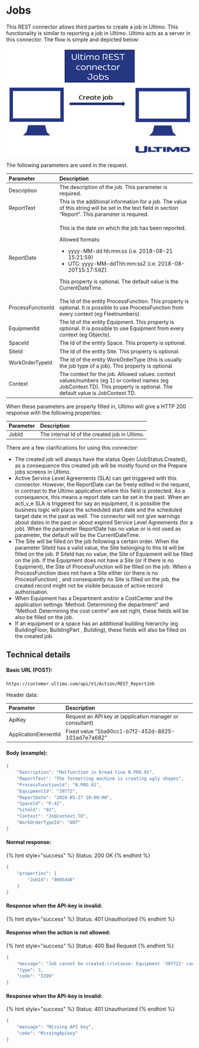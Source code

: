 # Jobs

This REST connector allows third parties to create a job in Ultimo. This functionality is similar to reporting a job in Ultimo. Ultimo acts as a server in this connector. The flow is simple and depicted below:

![](../.gitbook/assets/2%20%281%29.png)

The following parameters are used in the request.

<table>
  <thead>
    <tr>
      <th style="text-align:left">Parameter</th>
      <th style="text-align:left">Description</th>
    </tr>
  </thead>
  <tbody>
    <tr>
      <td style="text-align:left">Description</td>
      <td style="text-align:left">The description of the job. This parameter is required.</td>
    </tr>
    <tr>
      <td style="text-align:left">ReportText</td>
      <td style="text-align:left">This is the additional information for a job. The value of this string
        will be set in the text field in section &#x201C;Report&#x201D;. This parameter
        is required.</td>
    </tr>
    <tr>
      <td style="text-align:left">ReportDate</td>
      <td style="text-align:left">
        <p>This is the date on which the job has been reported.</p>
        <p>Allowed formats:</p>
        <ul>
          <li>yyyy-MM-dd hh:mm:ss (i.e. 2018-08-21 15:21:59)</li>
          <li>UTC: yyyy-MM-ddThh:mm:ssZ (i.e. 2018-08- 20T15:17:59Z).</li>
        </ul>
        <p>This property is optional. The default value is the CurrentDateTime.</p>
      </td>
    </tr>
    <tr>
      <td style="text-align:left">ProcessFunctionId</td>
      <td style="text-align:left">The Id of the entity ProcessFunction. This property is optional. It is
        possible to use ProcessFunction from every context (eg Fleetnumbers).</td>
    </tr>
    <tr>
      <td style="text-align:left">EquipmentId</td>
      <td style="text-align:left">The Id of the entity Equipment. This property is optional. It is possible
        to use Equipment from every context (eg Objects).</td>
    </tr>
    <tr>
      <td style="text-align:left">SpaceId</td>
      <td style="text-align:left">The Id of the entity Space. This property is optional.</td>
    </tr>
    <tr>
      <td style="text-align:left">SiteId</td>
      <td style="text-align:left">The Id of the entity Site. This property is optional.</td>
    </tr>
    <tr>
      <td style="text-align:left">WorkOrderTypeId</td>
      <td style="text-align:left">The Id of the entity WorkOrderType (this is usually the job type of a
        job). This property is optional</td>
    </tr>
    <tr>
      <td style="text-align:left">Context</td>
      <td style="text-align:left">The context for the job. Allowed values: context values/numbers (eg 1)
        or context names (eg JobContext.TD). This property is optional. The default
        value is JobContext.TD.</td>
    </tr>
  </tbody>
</table>

When these parameters are properly filled in, Ultimo will give a HTTP 200 response with the following properties:

| Parameter | Description |
| :--- | :--- |
| JobId | The internal Id of the created job in Ultimo. |

There are a few clarifications for using this connector:

* The created job will always have the status Open \(JobStatus.Created\), as a consequence this created job will be mostly found on the Prepare jobs screens in Ultimo.
* Active Service Level Agreements \(SLA\) can get triggered with this connector. However, the ReportDate can be freely edited in the request, in contrast to the Ultimo application where this field is protected. As a consequence, this means a report date can be set in the past. When an acti_v_e SLA is triggered for say an equipment, it is possible the business logic will place the scheduled start date and the scheduled target date in the past as well. The connector will not give warnings about dates in the past or about expired Service Level Agreements \(for a job\). When the parameter ReportDate has no value or is not used as parameter, the default will be the CurrentDateTime.
* The Site will be filled on the job following a certain order. When the parameter SiteId has a valid value, the Site belonging to this Id will be filled on the job. If SiteId has no value, the Site of Equipment will be filled on the job. If the Equipment does not have a Site \(or if there is no Equipment\), the Site of ProcessFunction will be filled on the job. When a ProcessFunction does not have a Site either \(or there is no ProcessFunction\) , and consequently no Site is filled on the job, the created record might not be visible because of active record authorisation.
* When Equipment has a Department and/or a CostCenter and the application settings ‘Method: Determining the department” and “Method: Determining the cost centre” are set right, these fields will be also be filled on the job.
* If an equipment or a space has an additional building hierarchy \(eg BuildingFloor, BuildingPart , Building\), these fields will also be filled on the created job.

## Technical details

#### Basic URL \(POST\):

`https://customer.ultimo.com/api/V1/Action/REST_ReportJob`

Header data:

| Parameter | Description |
| :--- | :--- |
| ApiKey | Request an API key at \(application manager or consultant\) |
| ApplicationElementId | Fixed value “1ba90cc1-b7f2-452d-8825-101ad7e7a682” |

#### Body \(example\):

```csharp
{
	"Description": "Malfunction in bread line N.PRO.01",
	"ReportText": "The formatting machine is creating ugly shapes",
	"ProcessFunctionld": "N.PRO.01",
	"EquipmentId": "39772",
	"ReportDate": "2020-05-27 10:00:00",
	"Spaceld": "P-42",
	"Siteld": "02",
	"Context": "JobContext.TD",
	"WorkOrderTypeId": "007"
}
```

#### Normal response:

{% hint style="success" %}
Status: 200 OK
{% endhint %}

```csharp
{
	"properties": {
		"JobId": "0005446"
	}
}
```

#### Response when the API-key is invalid:

{% hint style="success" %}
Status: 401 Unauthorized
{% endhint %}

#### Response when the action is not allowed:

{% hint style="success" %}
Status: 400 Bad Request
{% endhint %}

```csharp
{
	"message": "Job cannot be created.\r\nCause: Equipment '397722' cannot be found.",
	"type": 3,
	"code": "3399"
}
```

#### Response when the API-key is invalid:

{% hint style="success" %}
Status: 401 Unauthorized
{% endhint %}

```csharp
{
	"message": "Missing API key",
	"code": "MissingApikey"
}
```

